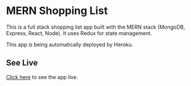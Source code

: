 # MERN Shopping List
This is a full stack shopping list app built with the MERN stack (MongoDB, Express, React, Node). It uses Redux for state management.

This app is being automatically deployed by Heroku.

## See Live
[Click here](https://polar-mountain-69642.herokuapp.com/) to see the app live.
